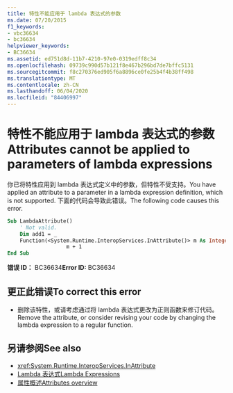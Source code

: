 ```yaml
---
title: 特性不能应用于 lambda 表达式的参数
ms.date: 07/20/2015
f1_keywords:
- vbc36634
- bc36634
helpviewer_keywords:
- BC36634
ms.assetid: ed751d8d-11b7-4210-97e0-0319edff8c34
ms.openlocfilehash: 09739c990d57b121f8e467b296bd7de7bffc5131
ms.sourcegitcommit: f8c270376ed905f6a8896ce0fe25b4f4b38ff498
ms.translationtype: MT
ms.contentlocale: zh-CN
ms.lasthandoff: 06/04/2020
ms.locfileid: "84406997"
---
```

# <a name="attributes-cannot-be-applied-to-parameters-of-lambda-expressions"></a><span data-ttu-id="2a24a-102">特性不能应用于 lambda 表达式的参数</span><span class="sxs-lookup"><span data-stu-id="2a24a-102">Attributes cannot be applied to parameters of lambda expressions</span></span>
<span data-ttu-id="2a24a-103">你已将特性应用到 lambda 表达式定义中的参数，但特性不受支持。</span><span class="sxs-lookup"><span data-stu-id="2a24a-103">You have applied an attribute to a parameter in a lambda expression definition, which is not supported.</span></span> <span data-ttu-id="2a24a-104">下面的代码会导致此错误。</span><span class="sxs-lookup"><span data-stu-id="2a24a-104">The following code causes this error.</span></span>  
  
```vb  
Sub LambdaAttribute()  
    ' Not valid.  
    Dim add1 = _  
    Function(<System.Runtime.InteropServices.InAttribute()> m As Integer) _  
                   m + 1  
End Sub  
```  
  
 <span data-ttu-id="2a24a-105">**错误 ID：** BC36634</span><span class="sxs-lookup"><span data-stu-id="2a24a-105">**Error ID:** BC36634</span></span>  
  
## <a name="to-correct-this-error"></a><span data-ttu-id="2a24a-106">更正此错误</span><span class="sxs-lookup"><span data-stu-id="2a24a-106">To correct this error</span></span>  
  
- <span data-ttu-id="2a24a-107">删除该特性，或请考虑通过将 lambda 表达式更改为正则函数来修订代码。</span><span class="sxs-lookup"><span data-stu-id="2a24a-107">Remove the attribute, or consider revising your code by changing the lambda expression to a regular function.</span></span>  
  
## <a name="see-also"></a><span data-ttu-id="2a24a-108">另请参阅</span><span class="sxs-lookup"><span data-stu-id="2a24a-108">See also</span></span>

- <xref:System.Runtime.InteropServices.InAttribute>
- [<span data-ttu-id="2a24a-109">Lambda 表达式</span><span class="sxs-lookup"><span data-stu-id="2a24a-109">Lambda Expressions</span></span>](../programming-guide/language-features/procedures/lambda-expressions.md)
- [<span data-ttu-id="2a24a-110">属性概述</span><span class="sxs-lookup"><span data-stu-id="2a24a-110">Attributes overview</span></span>](../programming-guide/concepts/attributes/index.md)

